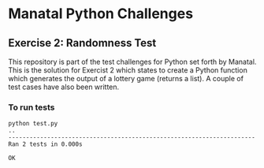 # Manatal Python Challenges
## Exercise 2: Randomness Test
This repository is part of the test challenges for Python set forth by Manatal. This is the solution for Exercist 2 which states to create a Python function which generates the output of a lottery game (returns a list). A couple of test cases have also been written.

### To run tests
```
python test.py
..
----------------------------------------------------------------------
Ran 2 tests in 0.000s

OK
```